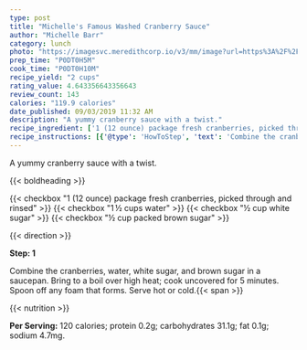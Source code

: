 ```yaml
---
type: post
title: "Michelle's Famous Washed Cranberry Sauce"
author: "Michelle Barr"
category: lunch
photo: "https://imagesvc.meredithcorp.io/v3/mm/image?url=https%3A%2F%2Fimages.media-allrecipes.com%2Fuserphotos%2F144002.jpg"
prep_time: "P0DT0H5M"
cook_time: "P0DT0H10M"
recipe_yield: "2 cups"
rating_value: 4.643356643356643
review_count: 143
calories: "119.9 calories"
date_published: 09/03/2019 11:32 AM
description: "A yummy cranberry sauce with a twist."
recipe_ingredient: ['1 (12 ounce) package fresh cranberries, picked through and rinsed', '1\u2009½ cups water', '½ cup white sugar', '½ cup packed brown sugar']
recipe_instructions: [{'@type': 'HowToStep', 'text': 'Combine the cranberries, water, white sugar, and brown sugar in a saucepan.  Bring to a boil over high heat; cook uncovered for 5 minutes.  Spoon off any foam that forms.  Serve hot or cold.\n'}]
---
```


A yummy cranberry sauce with a twist. 

{{< boldheading >}}

{{< checkbox "1 (12 ounce) package fresh cranberries, picked through and rinsed" >}}
{{< checkbox "1 ½ cups water" >}}
{{< checkbox "½ cup white sugar" >}}
{{< checkbox "½ cup packed brown sugar" >}}


{{< direction >}}

**Step: 1**

Combine the cranberries, water, white sugar, and brown sugar in a saucepan.  Bring to a boil over high heat; cook uncovered for 5 minutes.  Spoon off any foam that forms.  Serve hot or cold.{{< span >}}

{{< nutrition >}}

**Per Serving:** 120 calories; protein 0.2g; carbohydrates 31.1g; fat 0.1g; sodium 4.7mg.